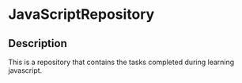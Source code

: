 # JavaScriptRepository
## Description
This is a repository that contains the tasks completed during learning javascript. 